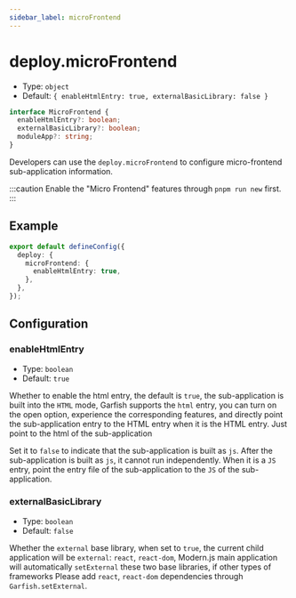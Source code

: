 ```yaml
---
sidebar_label: microFrontend
---
```


# deploy.microFrontend

- Type: `object`
- Default: `{ enableHtmlEntry: true, externalBasicLibrary: false }`

```ts
interface MicroFrontend {
  enableHtmlEntry?: boolean;
  externalBasicLibrary?: boolean;
  moduleApp?: string;
}
```

Developers can use the `deploy.microFrontend` to configure micro-frontend sub-application information.

:::caution
Enable the "Micro Frontend" features through `pnpm run new` first.
:::

## Example

```ts
export default defineConfig({
  deploy: {
    microFrontend: {
      enableHtmlEntry: true,
    },
  },
});
```

## Configuration

### enableHtmlEntry

- Type: `boolean`
- Default: `true`

Whether to enable the html entry, the default is `true`, the sub-application is built into the `HTML` mode, Garfish supports the `html` entry, you can turn on the open option, experience the corresponding features, and directly point the sub-application entry to the HTML entry when it is the HTML entry. Just point to the html of the sub-application

Set it to `false` to indicate that the sub-application is built as `js`. After the sub-application is built as `js`, it cannot run independently. When it is a `JS` entry, point the entry file of the sub-application to the `JS` of the sub-application.

### externalBasicLibrary

- Type: `boolean`
- Default: `false`

Whether the `external` base library, when set to `true`, the current child application will be `external`: `react`, `react-dom`, Modern.js main application will automatically `setExternal` these two base libraries, if other types of frameworks Please add `react`, `react-dom` dependencies through `Garfish.setExternal`.
